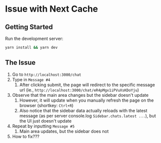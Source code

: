# Issue with Next Cache

## Getting Started
Run the development server:
```bash
yarn install && yarn dev
```

## The Issue
1. Go to `http://localhost:3000/chat`
2. Type in `Message #4`
   1. After clicking submit, the page will redirect to the specific message url (ie., `http://localhost:3000/chat/eR4pMgx1iPVuXsKDoYju`)
3. Observe that the main area changes but the sidebar doesn't update
   1. However, it will update when you manually refresh the page on the browser (shortkey: `Ctrl+R`)
   2. Also notice that the sidebar data actually reloads with the latest message (as per server console.log `Sidebar.chats.latest ...`), but the UI just doesn't update
4. Repeat by inputting `Message #5`
   1. Main area updates, but the sidebar does not
5. How to fix???
